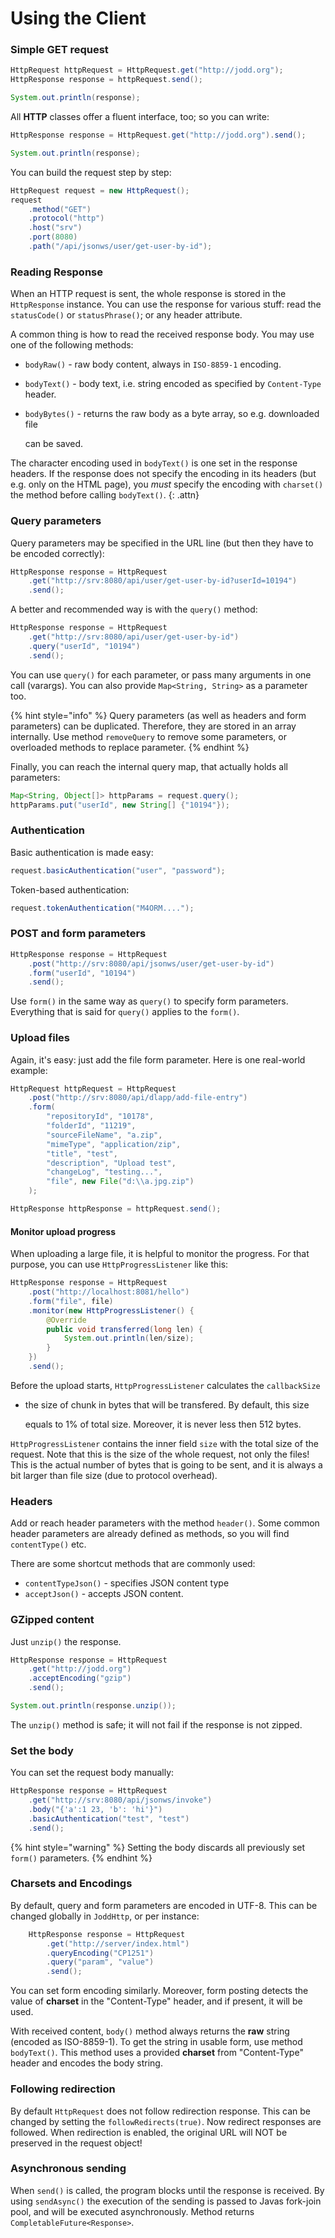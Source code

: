# Using the Client

### Simple GET request

```java
HttpRequest httpRequest = HttpRequest.get("http://jodd.org");
HttpResponse response = httpRequest.send();

System.out.println(response);
```

All **HTTP** classes offer a fluent interface, too; so you can write:

```java
HttpResponse response = HttpRequest.get("http://jodd.org").send();

System.out.println(response);
```

You can build the request step by step:

```java
HttpRequest request = new HttpRequest();
request
    .method("GET")
    .protocol("http")
    .host("srv")
    .port(8080)
    .path("/api/jsonws/user/get-user-by-id");
```

### Reading Response

When an HTTP request is sent, the whole response is stored in the `HttpResponse` instance. You can use the response for various stuff: read the `statusCode()` or `statusPhrase()`; or any header attribute.

A common thing is how to read the received response body. You may use one of the following methods:

* `bodyRaw()` - raw body content, always in `ISO-8859-1` encoding.
* `bodyText()` - body text, i.e. string encoded as specified by `Content-Type` header.
* `bodyBytes()` - returns the raw body as a byte array, so e.g. downloaded file

  can be saved.

The character encoding used in `bodyText()` is one set in the response headers. If the response does not specify the encoding in its headers \(but e.g. only on the HTML page\), you _must_ specify the encoding with `charset()` the method before calling `bodyText()`. {: .attn}

### Query parameters

Query parameters may be specified in the URL line \(but then they have to be encoded correctly\):

```java
HttpResponse response = HttpRequest
    .get("http://srv:8080/api/user/get-user-by-id?userId=10194")
    .send();
```

A better and recommended way is with the `query()` method:

```java
HttpResponse response = HttpRequest
    .get("http://srv:8080/api/user/get-user-by-id")
    .query("userId", "10194")
    .send();
```

You can use `query()` for each parameter, or pass many arguments in one call \(varargs\). You can also provide `Map<String, String>` as a parameter too.

{% hint style="info" %}
Query parameters \(as well as headers and form parameters\) can be duplicated. Therefore, they are stored in an array internally. Use method `removeQuery` to remove some parameters, or overloaded methods to replace parameter.
{% endhint %}

Finally, you can reach the internal query map, that actually holds all parameters:

```java
Map<String, Object[]> httpParams = request.query();
httpParams.put("userId", new String[] {"10194"});
```

### Authentication

Basic authentication is made easy:

```java
request.basicAuthentication("user", "password");
```

Token-based authentication:

```java
request.tokenAuthentication("M4ORM....");
```

### POST and form parameters

```java
HttpResponse response = HttpRequest
    .post("http://srv:8080/api/jsonws/user/get-user-by-id")
    .form("userId", "10194")
    .send();
```

Use `form()` in the same way as `query()` to specify form parameters. Everything that is said for `query()` applies to the `form()`.

### Upload files

Again, it's easy: just add the file form parameter. Here is one real-world example:

```java
HttpRequest httpRequest = HttpRequest
    .post("http://srv:8080/api/dlapp/add-file-entry")
    .form(
        "repositoryId", "10178",
        "folderId", "11219",
        "sourceFileName", "a.zip",
        "mimeType", "application/zip",
        "title", "test",
        "description", "Upload test",
        "changeLog", "testing...",
        "file", new File("d:\\a.jpg.zip")
    );

HttpResponse httpResponse = httpRequest.send();
```

#### Monitor upload progress

When uploading a large file, it is helpful to monitor the progress. For that purpose, you can use `HttpProgressListener` like this:

```java
HttpResponse response = HttpRequest
    .post("http://localhost:8081/hello")
    .form("file", file)
    .monitor(new HttpProgressListener() {
        @Override
        public void transferred(long len) {
            System.out.println(len/size);
        }
    })
    .send();
```

Before the upload starts, `HttpProgressListener` calculates the `callbackSize`

* the size of chunk in bytes that will be transfered. By default, this size

  equals to 1% of total size. Moreover, it is never less then 512 bytes.

`HttpProgressListener` contains the inner field `size` with the total size of the request. Note that this is the size of the whole request, not only the files! This is the actual number of bytes that is going to be sent, and it is always a bit larger than file size \(due to protocol overhead\).

### Headers

Add or reach header parameters with the method `header()`. Some common header parameters are already defined as methods, so you will find `contentType()` etc.

There are some shortcut methods that are commonly used:

* `contentTypeJson()` - specifies JSON content type
* `acceptJson()` - accepts JSON content.

### GZipped content

Just `unzip()` the response.

```java
HttpResponse response = HttpRequest
    .get("http://jodd.org")
    .acceptEncoding("gzip")
    .send();

System.out.println(response.unzip());
```

The `unzip()` method is safe; it will not fail if the response is not zipped.

### Set the body

You can set the request body manually:

```java
HttpResponse response = HttpRequest
    .get("http://srv:8080/api/jsonws/invoke")
    .body("{'a':1 23, 'b': 'hi'}")
    .basicAuthentication("test", "test")
    .send();
```

{% hint style="warning" %}
Setting the body discards all previously set `form()` parameters. 
{% endhint %}

### Charsets and Encodings

By default, query and form parameters are encoded in UTF-8. This can be changed globally in `JoddHttp`, or per instance:

```java
    HttpResponse response = HttpRequest
        .get("http://server/index.html")
        .queryEncoding("CP1251")
        .query("param", "value")
        .send();
```

You can set form encoding similarly. Moreover, form posting detects the value of **charset** in the "Content-Type" header, and if present, it will be used.

With received content, `body()` method always returns the **raw** string \(encoded as ISO-8859-1\). To get the string in usable form, use method `bodyText()`. This method uses a provided **charset** from "Content-Type" header and encodes the body string.

### Following redirection

By default `HttpRequest` does not follow redirection response. This can be changed by setting the `followRedirects(true)`. Now redirect responses are followed. When redirection is enabled, the original URL will NOT be preserved in the request object!

### Asynchronous sending

When `send()` is called, the program blocks until the response is received. By using `sendAsync()` the execution of the sending is passed to Javas fork-join pool, and will be executed asynchronously. Method returns `CompletableFuture<Response>`.

